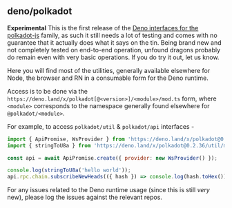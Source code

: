 ## deno/polkadot

**Experimental** This is the first release of the [Deno interfaces for the polkadot-js](https://deno.land/x/polkadot) family, as such it still needs a lot of testing and comes with no guarantee that it actually does what it says on the tin. Being brand new and not completely tested on end-to-end operation, unfound dragons probably do remain even with very basic operations. If you do try it out, let us know.

Here you will find most of the utilities, generally available elsewhere for Node, the browser and RN in a consumable form for the Deno runtime.

Access is to be done via the `https://deno.land/x/polkadot[@<version>]/<module>/mod.ts` form, where `<module>` corresponds to the namespace generally found elsewhere for `@polkadot/<module>`.

For example, to access `polkadot/util` & `polkadot/api` interfaces -

```js
import { ApiPromise, WsProvider } from 'https://deno.land/x/polkadot@0.2.36/api/mod.ts';
import { stringToU8a } from 'https://deno.land/x/polkadot@0.2.36/util/mod.ts';

const api = await ApiPromise.create({ provider: new WsProvider() });

console.log(stringToU8a('hello world'));
api.rpc.chain.subscribeNewHeads(({ hash }) => console.log(hash.toHex()));
```

For any issues related to the Deno runtime usage (since this is still _very_ new), please log the issues against the relevant repos.
